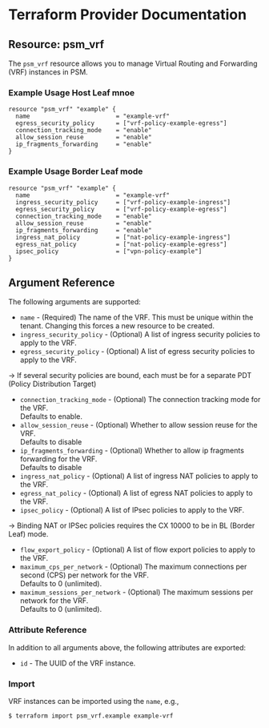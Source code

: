 # Terraform Provider Documentation

## Resource: psm_vrf

The `psm_vrf` resource allows you to manage Virtual Routing and Forwarding (VRF) instances in PSM.

### Example Usage Host Leaf mnoe

```hcl
resource "psm_vrf" "example" {
  name                        = "example-vrf"
  egress_security_policy      = ["vrf-policy-example-egress"]
  connection_tracking_mode    = "enable"
  allow_session_reuse         = "enable"
  ip_fragments_forwarding     = "enable"
}
```

### Example Usage Border Leaf mode

```hcl
resource "psm_vrf" "example" {
  name                        = "example-vrf"
  ingress_security_policy     = ["vrf-policy-example-ingress"]
  egress_security_policy      = ["vrf-policy-example-egress"]
  connection_tracking_mode    = "enable"
  allow_session_reuse         = "enable"
  ip_fragments_forwarding     = "enable"
  ingress_nat_policy          = ["nat-policy-example-ingress"]
  egress_nat_policy           = ["nat-policy-example-egress"]
  ipsec_policy                = ["vpn-policy-example"]
}
```

## Argument Reference

The following arguments are supported:

* `name` - (Required) The name of the VRF. This must be unique within the tenant. Changing this forces a new resource to be created.
* `ingress_security_policy` - (Optional) A list of ingress security policies to apply to the VRF.
* `egress_security_policy` - (Optional) A list of egress security policies to apply to the VRF.  

-> If several security policies are bound, each must be for a separate PDT (Policy Distribution Target)
* `connection_tracking_mode` - (Optional) The connection tracking mode for the VRF.  
Defaults to enable.
* `allow_session_reuse` - (Optional) Whether to allow session reuse for the VRF.  
Defaults to disable
* `ip_fragments_forwarding` - (Optional) Whether to allow ip fragments forwarding for the VRF.  
Defaults to disable
* `ingress_nat_policy` - (Optional) A list of ingress NAT policies to apply to the VRF.
* `egress_nat_policy` - (Optional) A list of egress NAT policies to apply to the VRF.
* `ipsec_policy` - (Optional) A list of IPsec policies to apply to the VRF.  

-> Binding NAT or IPSec policies requires the CX 10000 to be in BL (Border Leaf) mode.
* `flow_export_policy` - (Optional) A list of flow export policies to apply to the VRF.
* `maximum_cps_per_network` - (Optional) The maximum connections per second (CPS) per network for the VRF.  
Defaults to 0 (unlimited).
* `maximum_sessions_per_network` - (Optional) The maximum sessions per network for the VRF.  
Defaults to 0 (unlimited).

### Attribute Reference

In addition to all arguments above, the following attributes are exported:

* `id` - The UUID of the VRF instance.

### Import

VRF instances can be imported using the `name`, e.g.,

```
$ terraform import psm_vrf.example example-vrf
```